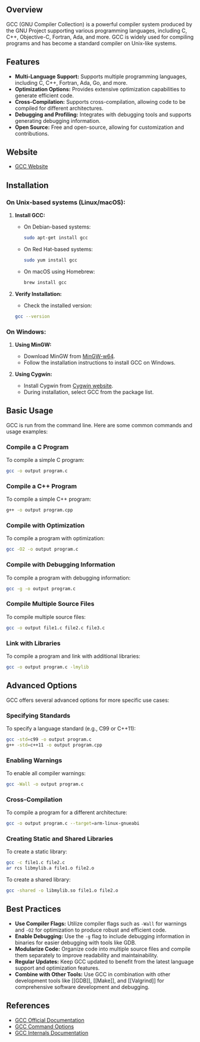 ## Overview
GCC (GNU Compiler Collection) is a powerful compiler system produced by the GNU Project supporting various programming languages, including C, C++, Objective-C, Fortran, Ada, and more. GCC is widely used for compiling programs and has become a standard compiler on Unix-like systems.

## Features
- **Multi-Language Support:** Supports multiple programming languages, including C, C++, Fortran, Ada, Go, and more.
- **Optimization Options:** Provides extensive optimization capabilities to generate efficient code.
- **Cross-Compilation:** Supports cross-compilation, allowing code to be compiled for different architectures.
- **Debugging and Profiling:** Integrates with debugging tools and supports generating debugging information.
- **Open Source:** Free and open-source, allowing for customization and contributions.

## Website
- [GCC Website](https://gcc.gnu.org/)

## Installation

### On Unix-based systems (Linux/macOS):
1. **Install GCC:**
   - On Debian-based systems:
     ```sh
     sudo apt-get install gcc
     ```
   - On Red Hat-based systems:
     ```sh
     sudo yum install gcc
     ```
   - On macOS using Homebrew:
     ```sh
     brew install gcc
     ```

2. **Verify Installation:**
   - Check the installed version:
   ```sh
   gcc --version
   ```

### On Windows:
1. **Using MinGW:**
   - Download MinGW from [MinGW-w64](http://mingw-w64.org/doku.php).
   - Follow the installation instructions to install GCC on Windows.

2. **Using Cygwin:**
   - Install Cygwin from [Cygwin website](https://cygwin.com/install.html).
   - During installation, select GCC from the package list.

## Basic Usage
GCC is run from the command line. Here are some common commands and usage examples:

### Compile a C Program
To compile a simple C program:
```sh
gcc -o output program.c
```

### Compile a C++ Program
To compile a simple C++ program:
```sh
g++ -o output program.cpp
```

### Compile with Optimization
To compile a program with optimization:
```sh
gcc -O2 -o output program.c
```

### Compile with Debugging Information
To compile a program with debugging information:
```sh
gcc -g -o output program.c
```

### Compile Multiple Source Files
To compile multiple source files:
```sh
gcc -o output file1.c file2.c file3.c
```

### Link with Libraries
To compile a program and link with additional libraries:
```sh
gcc -o output program.c -lmylib
```

## Advanced Options
GCC offers several advanced options for more specific use cases:

### Specifying Standards
To specify a language standard (e.g., C99 or C++11):
```sh
gcc -std=c99 -o output program.c
g++ -std=c++11 -o output program.cpp
```

### Enabling Warnings
To enable all compiler warnings:
```sh
gcc -Wall -o output program.c
```

### Cross-Compilation
To compile a program for a different architecture:
```sh
gcc -o output program.c --target=arm-linux-gnueabi
```

### Creating Static and Shared Libraries
To create a static library:
```sh
gcc -c file1.c file2.c
ar rcs libmylib.a file1.o file2.o
```

To create a shared library:
```sh
gcc -shared -o libmylib.so file1.o file2.o
```

## Best Practices
- **Use Compiler Flags:** Utilize compiler flags such as `-Wall` for warnings and `-O2` for optimization to produce robust and efficient code.
- **Enable Debugging:** Use the `-g` flag to include debugging information in binaries for easier debugging with tools like GDB.
- **Modularize Code:** Organize code into multiple source files and compile them separately to improve readability and maintainability.
- **Regular Updates:** Keep GCC updated to benefit from the latest language support and optimization features.
- **Combine with Other Tools:** Use GCC in combination with other development tools like [[GDB]], [[Make]], and [[Valgrind]] for comprehensive software development and debugging.

## References
- [GCC Official Documentation](https://gcc.gnu.org/onlinedocs/)
- [GCC Command Options](https://gcc.gnu.org/onlinedocs/gcc/Option-Summary.html)
- [GCC Internals Documentation](https://gcc.gnu.org/onlinedocs/gccint/)

